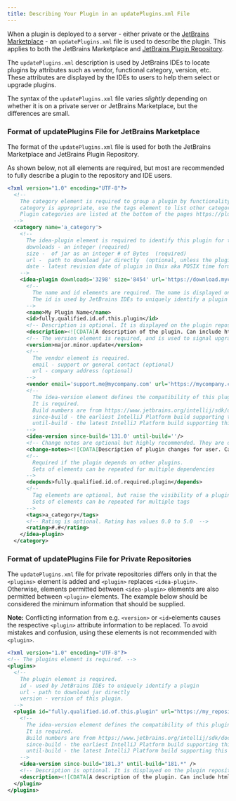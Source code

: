 ```yaml
---
title: Describing Your Plugin in an updatePlugins.xml File
---
```


When a plugin is deployed to a server - either private or the
[JetBrains Marketplace](https://plugins.jetbrains.com/marketplace) -
an `updatePlugins.xml` file is used to describe the plugin. This 
applies to both the JetBrains Marketplace and [JetBrains Plugin Repository](https://plugins.jetbrains.com/).

The `updatePlugins.xml` description is used by JetBrains IDEs to locate
plugins by attributes such as vendor, functional category, version, etc.
These attributes are displayed by the IDEs to users to help them select or
upgrade plugins.

The syntax of the `updatePlugins.xml` file varies *slightly* depending on
whether it is on a private server or JetBrains Marketplace, but the differences are
small.

### Format of updatePlugins File for JetBrains Marketplace
The format of the `updatePlugins.xml` file is used for both the JetBrains Marketplace and JetBrains
Plugin Repository.

As shown below, not all elements are required, but most are recommended to fully
describe a plugin to the repository and IDE users. 


```xml
<?xml version="1.0" encoding="UTF-8"?>
  <!-- 
    The category element is required to group a plugin by functionality. If more than one
    category is appropriate, use the tags element to list other categories.  
    Plugin categories are listed at the bottom of the pages https://plugins.jetbrains.com/<productName> 
  -->
  <category name='a_category'>
    <!--
      The idea-plugin element is required to identify this plugin for the plugin repository.
      downloads - an integer (required)
      size -  of jar as an integer # of Bytes  (required)
      url -  path to download jar directly  (optional, unless the plugin is hosted elsewhere.)
      date - latest revision date of plugin in Unix aka POSIX time format (required)
    -->
    <idea-plugin downloads='3298' size='8454' url='https://download.mycompany.com/mypluginname.jar' date='1429634833000' >
      <!-- 
        The name and id elements are required. The name is displayed on the plugin repository.
        The id is used by JetBrains IDEs to uniquely identify a plugin             
      -->
      <name>My Plugin Name</name>
      <id>fully.qualified.id.of.this.plugin</id>
      <!-- Description is optional. It is displayed on the plugin repository.  -->
      <description><![CDATA[A description of the plugin. Can include html tags.]]></description>
      <!-- The version element is required, and is used to signal upgrade availability to users -->
      <version>major.minor.update</version>
      <!--
        The vendor element is required.
        email - support or general contact (optional)
        url - company address (optional)
      -->
      <vendor email='support.me@mycompany.com' url='https://mycompany.com'>Company name or developer name</vendor>
      <!--
        The idea-version element defines the compatibility of this plugin version with IntelliJ Platform builds.
        It is required. 
        Build numbers are from https://www.jetbrains.org/intellij/sdk/docs/basics/getting_started/build_number_ranges.html
        since-build - the earliest IntelliJ Platform build supporting this plugin.  (required)
        until-build - the latest IntelliJ Platform build supporting this plugin.  (optional)
      -->
      <idea-version since-build='131.0' until-build=''/>
      <!-- Change notes are optional but highly recommended. They are displayed on the plugin repository. -->
      <change-notes><![CDATA[Description of plugin changes for user. Can include html tags.]]></change-notes>
      <!-- 
        Required if the plugin depends on other plugins.
        Sets of elements can be repeated for multiple dependencies 
      -->
      <depends>fully.qualified.id.of.required.plugin</depends>
      <!-- 
        Tag elements are optional, but raise the visibility of a plugin.
        Sets of elements can be repeated for multiple tags 
      -->
      <tags>a_category</tags>
      <!-- Rating is optional. Rating has values 0.0 to 5.0  --> 
      <rating>#.#</rating> 
    </idea-plugin>
  </category>
```

### Format of updatePlugins File for Private Repositories
The `updatePlugins.xml` file for private repositories differs only in that the `<plugins>` element is added
and `<plugin>` replaces `<idea-plugin>`. Otherwise, elements permitted between 
`<idea-plugin>` elements are also permitted between `<plugin>` elements. The example
below should be considered the minimum information that should be supplied.

**Note:** Conflicting information from e.g. `<version>` or `<id>`elements causes the respective 
`<plugin>` attribute information to be replaced. To avoid mistakes and confusion, using
these elements is not recommended with `<plugin>`. 

```xml
<?xml version="1.0" encoding="UTF-8"?>
<!-- The plugins element is required. -->
<plugins>
  <!-- 
    The plugin element is required.
    id - used by JetBrains IDEs to uniquely identify a plugin
    url - path to download jar directly
    version - version of this plugin.
  -->
  <plugin id="fully.qualified.id.of.this.plugin" url="https://my_repository.mycompany.com/mypluginname.jar" version="major.minor.update">
    <!--
      The idea-version element defines the compatibility of this plugin version with IntelliJ Platform builds.
      It is required. 
      Build numbers are from https://www.jetbrains.org/intellij/sdk/docs/basics/getting_started/build_number_ranges.html
      since-build - the earliest IntelliJ Platform build supporting this plugin.  (required)
      until-build - the latest IntelliJ Platform build supporting this plugin.  (optional)
    -->
    <idea-version since-build="181.3" until-build="181.*" />
    <!-- Description is optional. It is displayed on the plugin repository.  -->
    <description><![CDATA[A description of the plugin. Can include html tags.]]></description>
  </plugin>
</plugins>

```